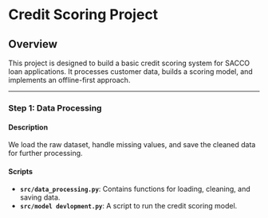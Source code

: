 # Credit Scoring Project

## Overview
This project is designed to build a basic credit scoring system for SACCO loan applications. It processes customer data, builds a scoring model, and implements an offline-first approach.

---

### Step 1: Data Processing

#### Description
We load the raw dataset, handle missing values, and save the cleaned data for further processing.

#### Scripts
- **`src/data_processing.py`**: Contains functions for loading, cleaning, and saving data.
- **`src/model devlopment.py`**: A script to run the credit scoring model.


